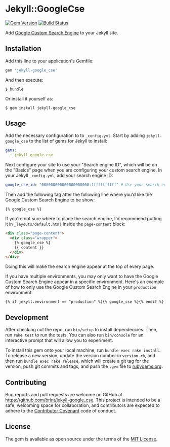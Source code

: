 # Jekyll::GoogleCse
[![Gem Version](https://img.shields.io/gem/v/jekyll-google_cse.svg)][ruby-gems]
[![Build Status](https://travis-ci.org/brint/jekyll-google_cse.svg?branch=master)][travis]

[ruby-gems]: https://rubygems.org/gems/jekyll-google_cse
[travis]: https://travis-ci.org/brint/jekyll-google_cse

Add [Google Custom Search Engine](https://cse.google.com/) to your Jekyll site.

## Installation

Add this line to your application's Gemfile:

```ruby
gem 'jekyll-google_cse'
```

And then execute:

    $ bundle

Or install it yourself as:

    $ gem install jekyll-google_cse

## Usage

Add the necessary configuration to to `_config.yml`. Start by adding `jekyll-google_cse` to the list of gems for Jekyll to install:

```yaml
gems:
  - jekyll-google_cse
```

Next configure your site to use your "Search engine ID", which will be on the "Basics" page when you are configuring your custom search engine. In your Jekyll `_config.yml`, add your search engine ID:

```yaml
google_cse_id: "000000000000000000000:fffffffffff" # Use your search engine ID
```

Then add the following tag after the following line where you'd like the Google Custom Search Engine to be show:

```liquid
{% google_cse %}
```

 If you're not sure where to place the search engine, I'd recommend putting it in `_layouts/default.html` inside the `page-content` block:

```html
<div class="page-content">
  <div class="wrapper">
    {% google_cse %}
    {{ content }}
  </div>
</div>
```

Doing this will make the search engine appear at the top of every page.

If you have multiple environments, you may only want to have the Google Custom Search Engine appear in a specific environment. Here's an example of how to only use the Google Custom Search Engine in your `production` environment:

```liquid
{% if jekyll.environment == "production" %}{% google_cse %}{% endif %}
```

## Development

After checking out the repo, run `bin/setup` to install dependencies. Then, run `rake test` to run the tests. You can also run `bin/console` for an interactive prompt that will allow you to experiment.

To install this gem onto your local machine, run `bundle exec rake install`. To release a new version, update the version number in `version.rb`, and then run `bundle exec rake release`, which will create a git tag for the version, push git commits and tags, and push the `.gem` file to [rubygems.org](https://rubygems.org).

## Contributing

Bug reports and pull requests are welcome on GitHub at https://github.com/brint/jekyll-google_cse. This project is intended to be a safe, welcoming space for collaboration, and contributors are expected to adhere to the [Contributor Covenant](http://contributor-covenant.org) code of conduct.


## License

The gem is available as open source under the terms of the [MIT License](http://opensource.org/licenses/MIT).

